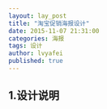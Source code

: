 ```yaml
---
layout: lay_post
title: "淘宝促销海报设计"
date: 2015-11-07 21:31:00
categories: 海报
tags: 设计
author: lvyafei
published: true
---
```


## 1.设计说明